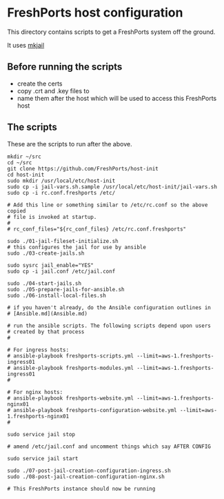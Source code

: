 # FreshPorts host configuration

This directory contains scripts to get a FreshPorts system off the ground.

It uses [mkjail](https://github.com/mkjail/mkjail)

## Before running the scripts

* create the certs
* copy .crt and .key files to
* name them after the host which will be used to access this FreshPorts host

## The scripts

These are the scripts to run after the above.

    mkdir ~/src
    cd ~/src
    git clone https://github.com/FreshPorts/host-init
    cd host-init
    sudo mkdir /usr/local/etc/host-init
    sudo cp -i jail-vars.sh.sample /usr/local/etc/host-init/jail-vars.sh
    sudo cp -i rc.conf.freshports /etc/

    # Add this line or something similar to /etc/rc.conf so the above copied
    # file is invoked at startup.
    #
    # rc_conf_files="${rc_conf_files} /etc/rc.conf.freshports"

    sudo ./01-jail-fileset-initialize.sh
    # this configures the jail for use by ansible
    sudo ./03-create-jails.sh

    sudo sysrc jail_enable="YES"
    sudo cp -i jail.conf /etc/jail.conf

    sudo ./04-start-jails.sh
    sudo ./05-prepare-jails-for-ansible.sh
    sudo ./06-install-local-files.sh

    # if you haven't already, do the Ansible configuration outlines in
    # [Ansible.md](Ansible.md)

    # run the ansible scripts. The following scripts depend upon users
    # created by that process
    #

    # For ingress hosts:
    # ansible-playbook freshports-scripts.yml --limit=aws-1.freshports-ingress01
    # ansible-playbook freshports-modules.yml --limit=aws-1.freshports-ingress01
    #

    # For nginx hosts:
    # ansible-playbook freshports-website.yml --limit=aws-1.freshports-nginx01
    # ansible-playbook freshports-configuration-website.yml --limit=aws-1.freshports-nginx01
    # 

    sudo service jail stop

    # amend /etc/jail.conf and uncomment things which say AFTER CONFIG

    sudo service jail start

    sudo ./07-post-jail-creation-configuration-ingress.sh
    sudo ./08-post-jail-creation-configuration-nginx.sh

    # This FreshPorts instance should now be running
